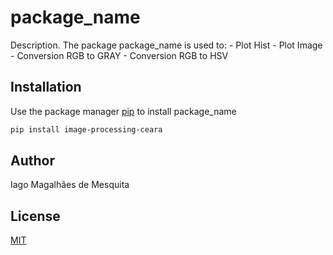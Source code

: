 # package_name

Description. 
The package package_name is used to:
	- Plot Hist
	- Plot Image
	- Conversion RGB to GRAY
	- Conversion RGB to HSV

## Installation

Use the package manager [pip](https://pip.pypa.io/en/stable/) to install package_name

```bash
pip install image-processing-ceara
```

## Author
Iago Magalhães de Mesquita

## License
[MIT](https://choosealicense.com/licenses/mit/)